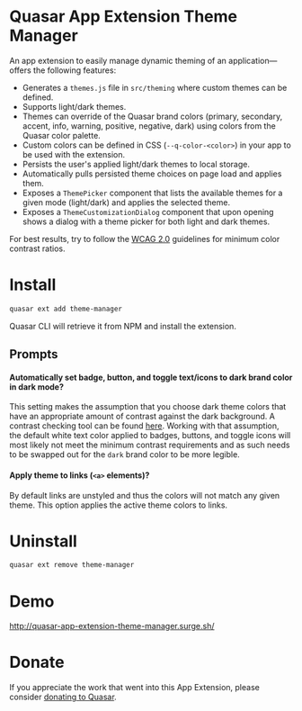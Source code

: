 Quasar App Extension Theme Manager
===

An app extension to easily manage dynamic theming of an application&mdash;offers the following features:
* Generates a `themes.js` file in `src/theming` where custom themes can be defined.
* Supports light/dark themes.
* Themes can override of the Quasar brand colors (primary, secondary, accent, info, warning, positive, negative, dark) using colors from the Quasar color palette.
* Custom colors can be defined in CSS (`--q-color-<color>`) in your app to be used with the extension.
* Persists the user's applied light/dark themes to local storage.
* Automatically pulls persisted theme choices on page load and applies them.
* Exposes a `ThemePicker` component that lists the available themes for a given mode (light/dark) and applies the selected theme.
* Exposes a `ThemeCustomizationDialog` component that upon opening shows a dialog with a theme picker for both light and dark themes.

For best results, try to follow the [WCAG 2.0](https://www.w3.org/TR/WCAG20/) guidelines for minimum color contrast ratios.

# Install
```bash
quasar ext add theme-manager
```
Quasar CLI will retrieve it from NPM and install the extension.

## Prompts

#### Automatically set badge, button, and toggle text/icons to dark brand color in dark mode?

This setting makes the assumption that you choose dark theme colors that have an appropriate amount of contrast against the dark background. A contrast checking tool can be found [here](https://webaim.org/resources/contrastchecker/). Working with that assumption, the default white text color applied to badges, buttons, and toggle icons will most likely not meet the minimum contrast requirements and as such needs to be swapped out for the `dark` brand color to be more legible.

#### Apply theme to links (`<a>` elements)?

By default links are unstyled and thus the colors will not match any given theme. This option applies the active theme colors to links.

# Uninstall
```bash
quasar ext remove theme-manager
```

# Demo

http://quasar-app-extension-theme-manager.surge.sh/

# Donate
If you appreciate the work that went into this App Extension, please consider [donating to Quasar](https://donate.quasar.dev).
